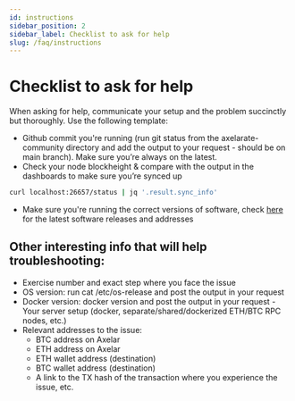 ```yaml
---
id: instructions
sidebar_position: 2
sidebar_label: Checklist to ask for help
slug: /faq/instructions
---
```


# Checklist to ask for help
When asking for help, communicate your setup and the problem succinctly but thoroughly. Use the following template: 

- Github commit you're running (run git status from the axelarate-community directory and add the output to your request - should be on main branch). Make sure you’re always on the latest.  
- Check your node blockheight & compare with the output in the dashboards to make sure you’re synced up
```bash
curl localhost:26657/status | jq '.result.sync_info'
```
- Make sure you're running the correct versions of software, check [here](https://axelardocs.vercel.app/testnet-releases) for the latest software releases and addresses

## Other interesting info that will help troubleshooting: 

- Exercise number and exact step where you face the issue 
- OS version: run cat /etc/os-release and post the output in your request 
- Docker version: docker version and post the output in your request - Your server setup (docker, separate/shared/dockerized ETH/BTC RPC nodes, etc.)
- Relevant addresses to the issue:
     - BTC address on Axelar 
     - ETH address on Axelar 
     - ETH wallet address (destination) 
     - BTC wallet address (destination) 
     - A link to the TX hash of the transaction where you experience the issue, etc.  
